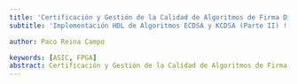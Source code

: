 ```yaml
---
title: 'Certificación y Gestión de la Calidad de Algoritmos de Firma Digital'
subtitle: 'Implementación HDL de Algoritmos ECDSA y KCDSA (Parte II) ![](assets/front/escudoII.svg)'

author: Paco Reina Campo

keywords: [ASIC, FPGA]
abstract: Certificación y Gestión de la Calidad de Algoritmos de Firma Digital. Trabajo Fin de Máster modelado, validado, diseñado, verificado, cualificado certificado y documentado siguiendo la guía de calidad ISO 9001:2015 y la guía de certificación DO-254.
---
```

